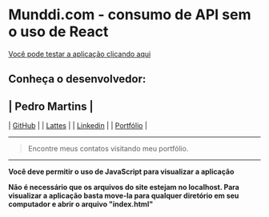 # Munddi.com - consumo de API sem o uso de React

[Você pode testar a aplicação clicando aqui](https://originwolf.github.io/Munddi-noReact/)

## Conheça o desenvolvedor:

| Pedro Martins |
---------------
| [GitHub](https://github.com/originwolf) |
| [Lattes](http://lattes.cnpq.br/8655373056969189) |
| [Linkedin](https://www.linkedin.com/in/pedro-martins-dev) |
| [Portfólio](https://pedromartins.dev) |

---

> Encontre meus contatos visitando meu portfólio.

---

**Você deve permitir o uso de JavaScript para visualizar a aplicação**

**Não é necessário que os arquivos do site estejam no localhost. Para visualizar a aplicação basta move-la para qualquer diretório em seu computador e abrir o arquivo "index.html"**